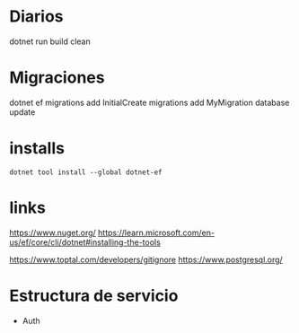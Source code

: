 

# Diarios
dotnet run
       build
       clean


# Migraciones
dotnet ef 
            migrations add InitialCreate
            migrations add MyMigration
            database update

# installs
    dotnet tool install --global dotnet-ef

# links 
https://www.nuget.org/
https://learn.microsoft.com/en-us/ef/core/cli/dotnet#installing-the-tools

https://www.toptal.com/developers/gitignore
https://www.postgresql.org/

# Estructura de servicio
* Auth